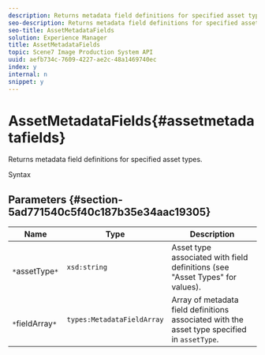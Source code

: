```yaml
---
description: Returns metadata field definitions for specified asset types.
seo-description: Returns metadata field definitions for specified asset types.
seo-title: AssetMetadataFields
solution: Experience Manager
title: AssetMetadataFields
topic: Scene7 Image Production System API
uuid: aefb734c-7609-4227-ae2c-48a1469740ec
index: y
internal: n
snippet: y
---
```


# AssetMetadataFields{#assetmetadatafields}

Returns metadata field definitions for specified asset types.

 Syntax 

## Parameters {#section-5ad771540c5f40c187b35e34aac19305}

|  Name  | Type  | Description  |
|---|---|---|
|  ` *`assetType`*`  | `xsd:string`  | Asset type associated with field definitions (see "Asset Types" for values).  |
|  ` *`fieldArray`*`  | `types:MetadataFieldArray`  |Array of metadata field definitions associated with the asset type specified in `assetType`.  |

